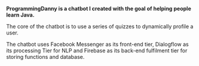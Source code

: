 **ProgrammingDanny is a chatbot I created with the goal of helping people learn Java.**

The core of the chatbot is to use a series of quizzes to dynamically profile a user.

The chatbot uses Facebook Messenger as its front-end tier, Dialogflow as its processing Tier for NLP and Firebase as its back-end fulfilment tier for storing functions and database.
